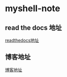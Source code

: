 # myshell-note
## read the docs 地址
[readthedocs地址](https://myshell-note.readthedocs.io/en/latest/myshell-note.html#)

## 博客地址
[博客地址](http://blog.51cto.com/kaliarch/2311074)

